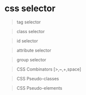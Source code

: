# css selector

> tag selector

> class selector

> id selector

> attribute selector

> group selector

> CSS Combinators [>,~,+,space]

> CSS Pseudo-classes

> CSS Pseudo-elements
